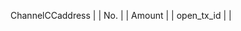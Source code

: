 ChannelCCaddress                             |                             |
No.                                          |                             |
Amount                                       |                             |
open_tx_id                                   |                             |
